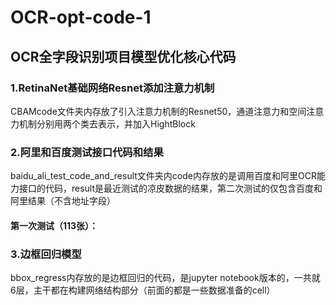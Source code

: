 # **OCR-opt-code-1**  
## OCR全字段识别项目模型优化核心代码  
### 1.RetinaNet基础网络Resnet添加注意力机制  
CBAMcode文件夹内存放了引入注意力机制的Resnet50，通道注意力和空间注意力机制分别用两个类去表示，并加入HightBlock  
### 2.阿里和百度测试接口代码和结果
baidu_ali_test_code_and_result文件夹内code内存放的是调用百度和阿里OCR能力接口的代码，result是最近测试的凉皮数据的结果，第二次测试的仅包含百度和阿里结果（不含地址字段）
#### 第一次测试（113张）：


### 3.边框回归模型  
bbox_regress内存放的是边框回归的代码，是jupyter notebook版本的，一共就6层，主干都在构建网络结构部分（前面的都是一些数据准备的cell）

